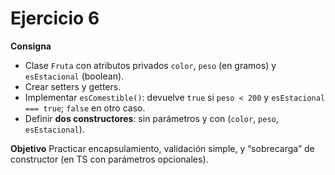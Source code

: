 # Ejercicio 6

**Consigna**
- Clase `Fruta` con atributos privados `color`, `peso` (en gramos) y `esEstacional` (boolean).
- Crear setters y getters.
- Implementar `esComestible()`: devuelve `true` si `peso < 200` y `esEstacional === true`; `false` en otro caso.
- Definir **dos constructores**: sin parámetros y con (`color`, `peso`, `esEstacional`).

**Objetivo**
Practicar encapsulamiento, validación simple, y “sobrecarga” de constructor (en TS con parámetros opcionales).
